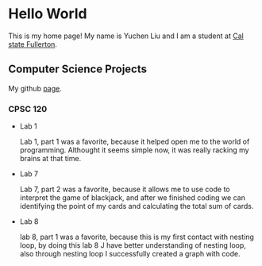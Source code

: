 # Hello World
This is my home page! My name is Yuchen Liu and I am a student at [Cal state Fullerton](https://www.fullerton.edu).
## Computer Science Projects
My github [page](https://github.com/yuchenliu39).
### CPSC 120

*  Lab 1
   
   Lab 1, part 1 was a favorite, because it helped open me to the world of programming. Althought it seems simple now, it was really racking my brains at that time.

*  Lab 7
   
   Lab 7, part 2 was a favorite, because it allows me to use code to interpret the game of blackjack, and after we finished coding we can identifying the point of my cards and calculating the total sum of cards.

*  Lab 8
   
   lab 8, part 1 was a favorite, because this is my first contact with nesting loop, by doing this lab 8 J have better understanding of nesting loop, also through nesting loop I successfully created a graph with code.